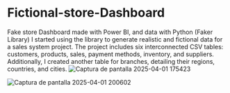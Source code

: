 # Fictional-store-Dashboard
Fake store Dashboard made with Power BI, and data with Python (Faker Library)
I started using the  library to generate realistic and fictional data for a sales system project. The project includes six interconnected CSV tables: customers, products, sales, payment methods, inventory, and suppliers. Additionally, I created another table for branches, detailing their regions, countries, and cities.
![Captura de pantalla 2025-04-01 175423](https://github.com/user-attachments/assets/270fb675-01d5-4616-92d3-ac62900974ef)

![Captura de pantalla 2025-04-01 200602](https://github.com/user-attachments/assets/39a78e9f-1af1-4cc2-98f4-42520db43899)
